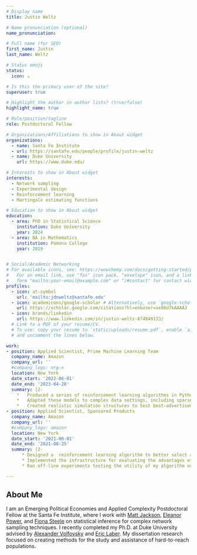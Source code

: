 ```yaml
---
# Display name
title: Justin Weltz

# Name pronunciation (optional)
name_pronunciation:

# Full name (for SEO)
first_name: Justin
last_name: Weltz

# Status emoji
status:
  icon: ☕️

# Is this the primary user of the site?
superuser: true

# Highlight the author in author lists? (true/false)
highlight_name: true

# Role/position/tagline
role: Postdoctoral Fellow

# Organizations/Affiliations to show in About widget
organizations:
  - name: Santa Fe Institute
  - url: https://santafe.edu/people/profile/justin-weltz
  - name: Duke University
    url: https://www.duke.edu/

# Interests to show in About widget
interests:
  - Network sampling
  - Experimental design
  - Reinforcement learning
  - Martingale estimating functions

# Education to show in About widget
education:
  - area: PhD in Statistical Science
    institution: Duke University
    year: 2024
  - area: BA in Mathematics
    institution: Pomona College
    year: 2019


# Social/Academic Networking
# For available icons, see: https://wowchemy.com/docs/getting-started/page-builder/#icons
#   For an email link, use "fas" icon pack, "envelope" icon, and a link in the
#   form "mailto:your-email@example.com" or "/#contact" for contact widget.
profiles:
  - icon: at-symbol
    url: 'mailto:jdnweltz@santafe.edu'
  - icon: academicons/google-scholar # Alternatively, use `google-scholar` icon from `ai` icon pack
    url: https://scholar.google.com/citations?hl=en&user=xe86U7kAAAAJ
  - icon: brands/linkedin
    url: https://www.linkedin.com/in/justin-weltz-874849133/
  # Link to a PDF of your resume/CV.
  # To use: copy your resume to `static/uploads/resume.pdf`, enable `ai` icons in `params.yaml`,
  # and uncomment the lines below.

work:
- position: Applied Scientist, Prime Machine Learning Team
  company_name: Amazon
  company_url: ''
  #company_logo: org-x
  location: New York
  date_start: '2022-06-01'
  date_end: '2023-04-28'
  summary: |2-
    *	Produced a series of reinforcement learning algorithms in Python to efficiently identify the optimal characteristics of prime membership advertisements through strategic sequential testing
    *	Adapted these models to complex data settings, including sparse signals and heteroskedastic noise
    *	Created realistic simulation structures to test best-advertisement identification algorithms (“best-arm identification” in the multi-armed bandit literature) against A/B testing and other competitors in high-dimensional data contexts
- position: Applied Scientist, Sponsored Products
  company_name: Amazon
  company_url: ''
  #company_logo: amazon
  location: New York
  date_start: '2021-06-01'
  date_end: '2021-08-25'
  summary: |2-
      * Designed a  reinforcement learning algorithm to better select advertisements sourced by a variety of machine learning algorithms using query features and partially observed customer behavior signals
      * Implemented the infrastructure for evaluating the advantages of modifications to advertisement sourcing algorithms on downstream outcomes in Spark
      * Ran off-line experiments testing the utility of my algorithm over a week of Amazon search query traffic and found that it was consistently capturing more than 3% of the high-quality ads missed by the current method

---
```


## About Me

I am an Emerging Political Economies and Applied Complexity Postdoctoral Fellow at the Santa Fe Institute, where I work with [Matt Jackson](http://web.stanford.edu/~jacksonm/), [Eleanor Power](https://eapower.github.io/), and [Fiona Steele](https://www.lse.ac.uk/statistics/people/fiona-steele) on statistical inference for complex network sampling techniques. I recently completed my Ph.D. at Duke University advised by [Alexander Volfovsky](https://volfovsky.github.io/) and [Eric Laber](https://www.laber-labs.com/). My dissertation research focused on creating methods for the study and assistance of hard-to-reach populations.